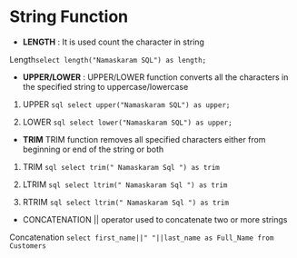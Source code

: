 # String Function

- **LENGTH** : It is used count the character in string 

Length```select length("Namaskaram SQL") as length;```

- **UPPER/LOWER** : UPPER/LOWER function converts all the characters in the specified string to  uppercase/lowercase

1. UPPER 
```sql select upper("Namaskaram SQL") as upper;```

2. LOWER 
```sql select lower("Namaskaram SQL") as upper;```

- **TRIM**
TRIM function removes all specified characters either from beginning or end of the string or both

1. TRIM
```sql select trim(" Namaskaram Sql ") as trim```

2. LTRIM
```sql select ltrim(" Namaskaram Sql ") as trim```

3. RTRIM
```sql select ltrim(" Namaskaram Sql ") as trim```

- CONCATENATION
|| operator used to concatenate two or more strings

Concatenation ```select first_name||" "||last_name as Full_Name from Customers```

